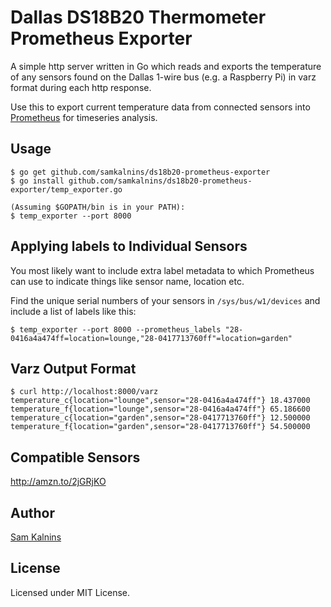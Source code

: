 # Dallas DS18B20 Thermometer Prometheus Exporter

A simple http server written in Go which reads and exports the temperature of any sensors found on the Dallas 1-wire bus (e.g. a Raspberry Pi) in varz format during each http response.

Use this to export current temperature data from connected sensors into [Prometheus](https://prometheus.io/) for timeseries analysis.


## Usage

    $ go get github.com/samkalnins/ds18b20-prometheus-exporter
    $ go install github.com/samkalnins/ds18b20-prometheus-exporter/temp_exporter.go

    (Assuming $GOPATH/bin is in your PATH):
    $ temp_exporter --port 8000


## Applying labels to Individual Sensors

You most likely want to include extra label metadata to which Prometheus can use to indicate things like sensor name, location etc.

Find the unique serial numbers of your sensors in `/sys/bus/w1/devices` and include a list of labels like this:

    $ temp_exporter --port 8000 --prometheus_labels "28-0416a4a474ff=location=lounge,"28-0417713760ff"=location=garden"


## Varz Output Format

    $ curl http://localhost:8000/varz
    temperature_c{location="lounge",sensor="28-0416a4a474ff"} 18.437000
    temperature_f{location="lounge",sensor="28-0416a4a474ff"} 65.186600
    temperature_c{location="garden",sensor="28-0417713760ff"} 12.500000
    temperature_f{location="garden",sensor="28-0417713760ff"} 54.500000


## Compatible Sensors

http://amzn.to/2jGRjKO


## Author

[Sam Kalnins](https://github.com/samkalnins)


## License

Licensed under MIT License.